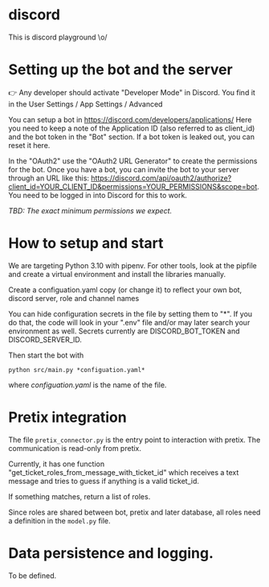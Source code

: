# discord
This is discord playground \o/


# Setting up the bot and the server
👉 Any developer should activate "Developer Mode" in Discord.
You find it in the User Settings / App Settings / Advanced

You can setup a bot in https://discord.com/developers/applications/
Here you need to keep a note of the Application ID (also referred to as client_id)
and the bot token in the "Bot" section. If a bot token is leaked out, you can reset it here.

In the "OAuth2" use the "OAuth2 URL Generator" to create the permissions for the bot.
Once you have a bot, you can invite the bot to your server through an URL like this:
https://discord.com/api/oauth2/authorize?client_id=YOUR_CLIENT_ID&permissions=YOUR_PERMISSIONS&scope=bot.
You need to be logged in into Discord for this to work.

*TBD: The exact minimum permissions we expect.*


# How to setup and start
We are targeting Python 3.10 with pipenv. For other tools, look at the pipfile and
create a virtual environment and install the libraries manually.

Create a configuation.yaml copy (or change it) to reflect your own bot,
discord server, role and channel names

You can hide configuration secrets in the file by setting them to "*".
If you do that, the code will look in your ".env" file and/or may later
search your environment as well. Secrets currently are DISCORD_BOT_TOKEN and
DISCORD_SERVER_ID.

Then start the bot with 

    python src/main.py *configuation.yaml*

where *configuation.yaml* is the name of the file.


# Pretix integration
The file `pretix_connector.py` is the entry point to interaction with pretix.
The communication is read-only from pretix.

Currently, it has one function "get_ticket_roles_from_message_with_ticket_id" 
which receives a text message and tries to guess if anything is a valid ticket_id.

If something matches, return a list of roles.

Since roles are shared between bot, pretix and later database, all roles need a definition in
the `model.py` file.


# Data persistence and logging.
To be defined.